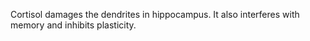 Cortisol damages the dendrites in hippocampus. It also interferes with memory
and inhibits plasticity.
